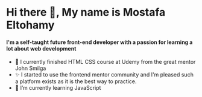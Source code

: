 <h1>Hi there 👋,  My name is Mostafa Eltohamy</h1>
<h4>I'm a self-taught future front-end developer with a passion for learning a lot about web development </h4>

     
- 🔭 I currently finished HTML CSS course at Udemy from  the great mentor John Smilga 
- ✨ I started to use the frontend mentor community and I'm pleased such a platform exists as it is the best way to practice.
- 🌱 I’m currently learning JavaScript 
